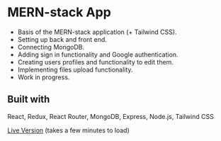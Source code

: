 # MERN-stack App

- Basis of the MERN-stack application (+ Tailwind CSS).
- Setting up back and front end.
- Connecting MongoDB.
- Adding sign in functionality and Google authentication.
- Creating users profiles and functionality to edit them.
- Implementing files upload functionality.
- Work in progress.

## Built with

React, Redux, React Router, MongoDB, Express, Node.js, Tailwind CSS

[Live Version](https://mern-stack-prod.onrender.com/) (takes a few minutes to load)

